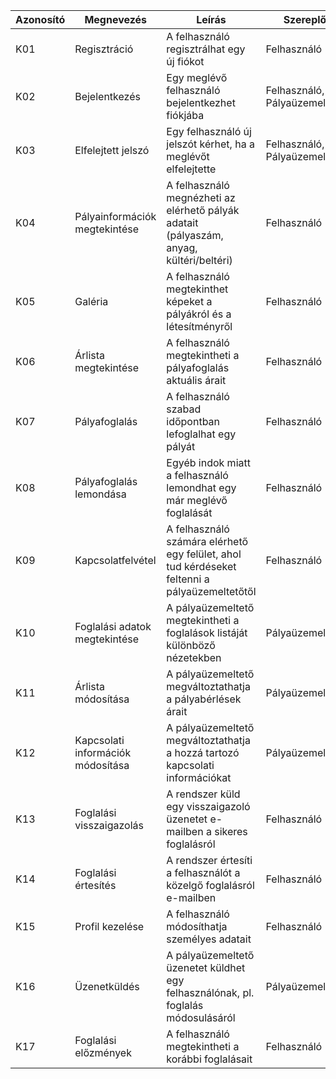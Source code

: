 | Azonosító | Megnevezés | Leírás | Szereplő |
| --------- | ---------- | ------ | -------- |
| K01 | Regisztráció | A felhasználó regisztrálhat egy új fiókot | Felhasználó |
| K02 | Bejelentkezés | Egy meglévő felhasználó bejelentkezhet fiókjába | Felhasználó, Pályaüzemeltető |
| K03 | Elfelejtett jelszó | Egy felhasználó új jelszót kérhet, ha a meglévőt elfelejtette | Felhasználó, Pályaüzemeltető |
| K04 | Pályainformációk megtekintése | A felhasználó megnézheti az elérhető pályák adatait (pályaszám, anyag, kültéri/beltéri) | Felhasználó |
| K05 | Galéria | A felhasználó megtekinthet képeket a pályákról és a létesítményről | Felhasználó |
| K06 | Árlista megtekintése | A felhasználó megtekintheti a pályafoglalás aktuális árait | Felhasználó | 
| K07 | Pályafoglalás | A felhasználó szabad időpontban lefoglalhat egy pályát | Felhasználó |
| K08 | Pályafoglalás lemondása | Egyéb indok miatt a felhasználó lemondhat egy már meglévő foglalását | Felhasználó |
| K09 | Kapcsolatfelvétel | A felhasználó számára elérhető egy felület, ahol tud kérdéseket feltenni a pályaüzemeltetőtől | Felhasználó |
| K10 | Foglalási adatok megtekintése | A pályaüzemeltető megtekintheti a foglalások listáját különböző nézetekben | Pályaüzemeltető |
| K11 | Árlista módosítása | A pályaüzemeltető megváltoztathatja a pályabérlések árait | Pályaüzemeltető
| K12 | Kapcsolati információk módosítása | A pályaüzemeltető megváltoztathatja a hozzá tartozó kapcsolati információkat | Pályaüzemeltető |
| K13 | Foglalási visszaigazolás | A rendszer küld egy visszaigazoló üzenetet e-mailben a sikeres foglalásról | Felhasználó
| K14 | Foglalási értesítés | A rendszer értesíti a felhasználót a közelgő foglalásról e-mailben | Felhasználó
| K15 | Profil kezelése | A felhasználó módosíthatja személyes adatait | Felhasználó
| K16 | Üzenetküldés | A pályaüzemeltető üzenetet küldhet egy felhasználónak, pl. foglalás módosulásáról | Pályaüzemeltető
| K17 | Foglalási előzmények | A felhasználó megtekintheti a korábbi foglalásait | Felhasználó
